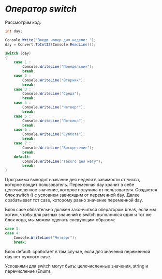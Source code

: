 *Оператор switch*
======

Рассмотрим код:
```cs
int day;

Console.Write("Введи номер дня недели: ");
day = Convert.ToInt32(Console.ReadLine());

switch (day)
{
    case 1 :
        Console.WriteLine("Понедельник");
        break;
    case 2 :
        Console.WriteLine("Вторник");
        break;
    case 3 :
        Console.WriteLine("Среда");
        break;
    case 4 :
        Console.WriteLine("Четверг");
        break;
    case 5 :
        Console.WriteLine("Пятница");
        break;
    case 6 :
        Console.WriteLine("Суббота");
        break;
    case 7 :
        Console.WriteLine("Воскресение");
        break;
    default:
        Console.WriteLine("Такого дня нету");
        break;
}
```

Программа выводит название дня недели в завимости от числа, которое вводит пользователь.
Переменная day хранит в себе целочисленное значение, которое получила от пользователя.
Создается блок switch () c условием зависящим от переменной day.
Далее срабатывает тот case, которому равно значение переменной day.

Блок case обязательно должен закончиться оператором break, если мы хотим, чтобы для разных значений в switch выполнился один и тот же блок кода, мы можем сделать следующим образом:
```cs
case 3:
case 4:
    Console.WriteLine("Четверг");
    break;
```
Блок default: сработает в том случае, если для значения переменной day нет нужного case.

Условиями для switch могут быть: целочисленные значения, string и перечисление (Enum).
